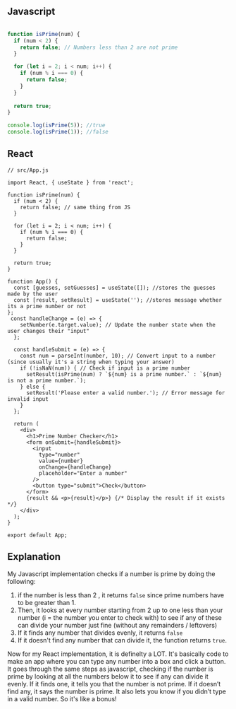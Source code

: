 ## Javascript
``` javascript

function isPrime(num) {
  if (num < 2) {
    return false; // Numbers less than 2 are not prime
  }

  for (let i = 2; i < num; i++) {
    if (num % i === 0) {
      return false; 
    }
  }
  
  return true; 
}

console.log(isPrime(5)); //true
console.log(isPrime(1)); //false

```

## React
``` react
// src/App.js

import React, { useState } from 'react';

function isPrime(num) {
  if (num < 2) {
    return false; // same thing from JS
  }

  for (let i = 2; i < num; i++) {
    if (num % i === 0) {
      return false; 
    }
  }
  
  return true; 
}

function App() {
  const [guesses, setGuesses] = useState([]); //stores the guesses made by the user
  const [result, setResult] = useState(''); //stores message whether its a prime number or not
};
 const handleChange = (e) => {
    setNumber(e.target.value); // Update the number state when the user changes their "input"
  };

  const handleSubmit = (e) => {
    const num = parseInt(number, 10); // Convert input to a number (since usually it's a string when typing your answer)
    if (!isNaN(num)) { // Check if input is a prime number
      setResult(isPrime(num) ? `${num} is a prime number.` : `${num} is not a prime number.`); 
    } else {
      setResult('Please enter a valid number.'); // Error message for invalid input
    }
  };

  return (
    <div>
      <h1>Prime Number Checker</h1>
      <form onSubmit={handleSubmit}>
        <input 
          type="number" 
          value={number} 
          onChange={handleChange} 
          placeholder="Enter a number" 
        />
        <button type="submit">Check</button>
      </form>
      {result && <p>{result}</p>} {/* Display the result if it exists */}
    </div>
  );
}

export default App;

```


## Explanation 

My Javascript implementation checks if a number is prime by doing the following:
1. if the number is less than 2 , it returns ```false``` since prime numbers have to be greater than 1.
2. Then, it looks at every number starting from 2 up to one less than your number (i = the number you enter to check with) to see if any of these can divide your number just fine (without any remainders / leftovers) 
3. If it finds any number that divides evenly, it returns ```false```
4. If it doesn't find any number that can divide it, the function returns ```true```.

Now for my React implementation, it is definelty a LOT. It's basically code to make an app where you can type any number into a box and click a button. It goes through the same steps as javascript, checking if the number is prime by looking at all the numbers below it to see if any can divide it evenly. If it finds one, it tells you that the number is not prime. If it doesn’t find any, it says the number is prime. It also lets you know if you didn’t type in a valid number. So it's like a bonus!



